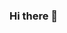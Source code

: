 ### Hi there 👋

<!--
**cotts/cotts** is a ✨ _special_ ✨ repository because its `README.md` (this file) appears on your GitHub profile.

[![Github Badge](https://img.shields.io/badge/-Github-000?style=flat-square&logo=Github&logoColor=white&link=https://github.com/cotts)](https://github.com/cotts)
[![Linkedin Badge](https://img.shields.io/badge/-LinkedIn-blue?style=flat-square&logo=Linkedin&logoColor=white&link=https://www.linkedin.com/in/cotts/)](https://www.linkedin.com/in/cotts/)
[![Gmail Badge](https://img.shields.io/badge/-Gmail-c14438?style=flat-square&logo=Gmail&logoColor=white&link=mailto:thadeu@cotts.dev)](mailto:thadeu@cotts.dev)

- 🔭 I’m currently working on Feracode
- 🌱 I’m currently learning Mobile and Front-end
- ⚡ Also a maker (Arduino and 3d Print)


<!--- 👯 I’m looking to collaborate on ...
 🤔 I’m looking for help with ...
- 💬 Ask me about ...
- 📫 How to reach me: ...
- 😄 Pronouns: ...
- ⚡ Fun fact: ...
-->
